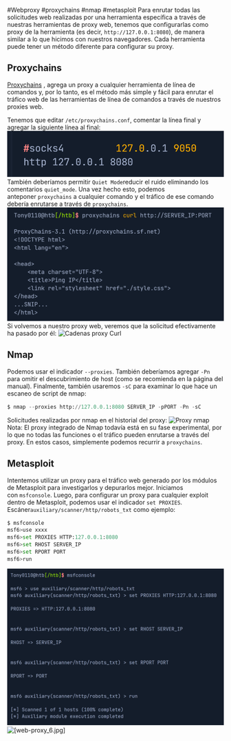 #Webproxy #proxychains #nmap #metasploit
Para enrutar todas las solicitudes web realizadas por una herramienta específica a través de nuestras herramientas de proxy web, tenemos que configurarlas como proxy de la herramienta (es decir, `http://127.0.0.1:8080`), de manera similar a lo que hicimos con nuestros navegadores. Cada herramienta puede tener un método diferente para configurar su proxy.
## Proxychains
[Proxychains](https://github.com/haad/proxychains) , agrega un proxy a cualquier herramienta de línea de comandos y, por lo tanto, es el método más simple y fácil para enrutar el tráfico web de las herramientas de línea de comandos a través de nuestros proxies web.

Tenemos que editar `/etc/proxychains.conf`, comentar la línea final y agregar la siguiente línea al final:
![[web-proxy_3.png]](https://raw.githubusercontent.com/Tony-Sec/Bug-Bounty-Hunter/refs/heads/main/img/web-proxy_3.png)
También deberíamos permitir `Quiet Mode`reducir el ruido eliminando los comentarios `quiet_mode`. Una vez hecho esto, podemos anteponer `proxychains` a cualquier comando y el tráfico de ese comando debería enrutarse a través de `proxychains`.
![[web-proxy_4.png]](https://raw.githubusercontent.com/Tony-Sec/Bug-Bounty-Hunter/refs/heads/main/img/web-proxy_4.png)
Si volvemos a nuestro proxy web, veremos que la solicitud efectivamente ha pasado por él:
![Cadenas proxy Curl](https://academy.hackthebox.com/storage/modules/110/proxying_proxychains_curl.jpg)

## Nmap
Podemos usar el indicador `--proxies`. También deberíamos agregar `-Pn` para omitir el descubrimiento de host (como se recomienda en la página del manual). Finalmente, también usaremos `-sC` para examinar lo que hace un escaneo de script de nmap:
```python
$ nmap --proxies http://127.0.0.1:8080 SERVER_IP -pPORT -Pn -sC
```
Solicitudes realizadas por nmap en el historial del proxy:
![Proxy nmap](https://academy.hackthebox.com/storage/modules/110/proxying_nmap.jpg)
Nota: El proxy integrado de Nmap todavía está en su fase experimental, por lo que no todas las funciones o el tráfico pueden enrutarse a través del proxy. En estos casos, simplemente podemos recurrir a `proxychains`.

## Metasploit

Intentemos utilizar un proxy para el tráfico web generado por los módulos de Metasploit para investigarlos y depurarlos mejor.
Iniciamos con `msfconsole`. Luego, para configurar un proxy para cualquier exploit dentro de Metasploit, podemos usar el indicador `set PROXIES`.
Escáner`auxiliary/scanner/http/robots_txt` como ejemplo:
```python
$ msfconsole
msf6>use xxxx
msf6>set PROXIES HTTP:127.0.0.1:8080
msf6>set RHOST SERVER_IP
msf6>set RPORT PORT
msf6>run
```
![[web-proxy_5.png]](https://raw.githubusercontent.com/Tony-Sec/Bug-Bounty-Hunter/refs/heads/main/img/web-proxy_5.png)
![[web-proxy_6.jpg]](https://raw.githubusercontent.com/Tony-Sec/Bug-Bounty-Hunter/refs/heads/main/img/web-proxy_6.png)
